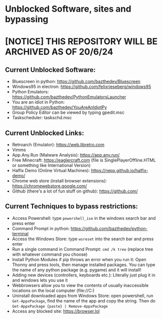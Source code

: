 # Unblocked Software, sites and bypassing

# [NOTICE] THIS REPOSITORY WILL BE ARCHIVED AS OF 20/6/24

## Current Unblocked Software:
- Bluescreen in python: https://github.com/bazthedev/Bluescreen
- Windows95 in electron: https://github.com/felixrieseberg/windows95
- Python Emulators: https://github.com/bazthedev/PythonEmulatorsLauncher
- You are an idiot in Python: https://github.com/bazthedev/YouAreAnIdiotPy
- Group Policy Editor can be viewed by typing gpedit.msc
- Taskscheduler: taskschd.msc

## Current Unblocked Links:

- Retroarch (Emulator): https://web.libretro.com
- Vimms
- App.Any.Run (Malware Analysis): https://app.any.run/
- Free Minecraft: https://eaglercraft.com (file is SinglePlayerOffline.HTML or something like International Version)
- Halfix Demo (Online Virtual Machines): https://nepx.github.io/halfix-demo/
- Chrome web store (install browser extensions): https://chromewebstore.google.com/
- Github (there's a lot of fun stuff on github): https://github.com/

## Current Techniques to bypass restrictions:

- Access Powershell: type `powershell_ise` in the windows search bar and press enter
- Command Prompt in python: https://github.com/bazthedev/python-terminal
- Access the Windows Store: type `wsreset` into the search bar and press enter
- Run a single command in Command Prompt: `cmd /k tree` (replace tree with whatever command you choose)
- Install Python Modules if pip throws an error when you run it: Open Thonny and press tools, then manage installed packages. You can type the name of any python package (e.g. pygame) and it will install!
- Adding new devices (controllers, keyboards etc.): Literally just plug it in and windows lets you use it
- Webbrowsers allow you to view the contents of usually inaccessible locations on the local computer (file://C:\)
- Uninstall downloaded apps from Windows Store: open powershell, run `Get-AppxPackage`, find the name of the app and copy the string. Then do `Get-AppxPackage {paste} | Remove-AppxPackage`
- Access any blocked site: https://browser.lol